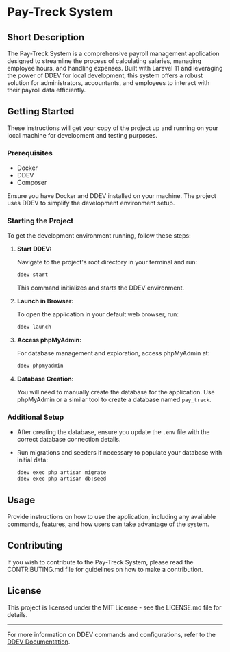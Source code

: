
# Pay-Treck System

## Short Description

The Pay-Treck System is a comprehensive payroll 
management application designed to streamline the process of calculating salaries, managing employee hours,
and handling expenses. 
Built with Laravel 11 and leveraging the power of DDEV for local development, this system offers a robust solution for administrators, accountants, and employees to interact with their payroll data efficiently.

## Getting Started

These instructions will get your copy of the project up and running on your local machine for development and testing purposes.

### Prerequisites

- Docker
- DDEV
- Composer

Ensure you have Docker and DDEV installed on your machine. The project uses DDEV to simplify the development environment setup.

### Starting the Project

To get the development environment running, follow these steps:

1. **Start DDEV:**

   Navigate to the project's root directory in your terminal and run:

   ```bash
   ddev start
   ```

   This command initializes and starts the DDEV environment.

2. **Launch in Browser:**

   To open the application in your default web browser, run:

   ```bash
   ddev launch
   ```

3. **Access phpMyAdmin:**

   For database management and exploration, access phpMyAdmin at:

   ```bash
   ddev phpmyadmin
   ```

4. **Database Creation:**

   You will need to manually create the database for the application. Use phpMyAdmin or a similar tool to create a database named `pay_treck`.

### Additional Setup

- After creating the database, ensure you update the `.env` file with the correct database connection details.
- Run migrations and seeders if necessary to populate your database with initial data:

  ```bash
  ddev exec php artisan migrate
  ddev exec php artisan db:seed
  ```

## Usage

Provide instructions on how to use the application, including any available commands, features, and how users can take advantage of the system.

## Contributing

If you wish to contribute to the Pay-Treck System, please read the CONTRIBUTING.md file for guidelines on how to make a contribution.

## License

This project is licensed under the MIT License - see the LICENSE.md file for details.

---

For more information on DDEV commands and configurations, refer to the [DDEV Documentation](https://ddev.readthedocs.io).

